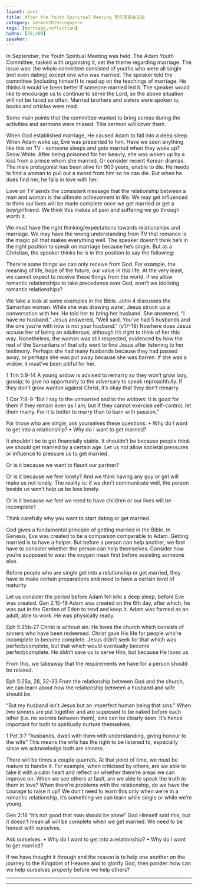 ```yaml
---
layout: post
title: After the Youth Spiritual Meeting 青年灵恩会之后
category: sermon2019singapore
tags: [marriage,reflection]
hymns: [70,400]
speaker: 
---
```


In September, the Youth Spiritual Meeting was held. The Adam Youth Committee, tasked with organising it, set the theme regarding marriage. The issue was: the whole committee consisted of youths who were all single (not even dating) except one who was married. The speaker told the committee (including himself) to read up on the teachings of marriage. He thinks it would’ve been better if someone married led it. The speaker would like to encourage us to continue to serve the Lord, so the above situation will not be faced so often. Married brothers and sisters were spoken to, books and articles were read. 

Some main points that the committee wanted to bring across during the activities and sermons were missed. This sermon will cover them. 

When God established marriage, He caused Adam to fall into a deep sleep. When Adam woke up, Eve was presented to him. Have we seen anything like this on TV - someone sleeps and gets married when they wake up? Snow White. After being poisoned for her beauty, she was woken up by a kiss from a prince whom she married. Or consider recent Korean dramas. The male protagonist has been alive for 900 years, unable to die. He needs to find a woman to pull out a sword from him so he can die. But when he does find her, he falls in love with her.

Love on TV sends the consistent message that the relationship between a man and woman is the ultimate achievement in life. We may get influenced to think our lives will be made complete once we get married or get a boy/girlfriend. We think this makes all pain and suffering we go through worth it. 

We must have the right thinking/expectations towards relationships and marriage. We may have the wrong understanding from TV that romance is the magic pill that makes everything well. The speaker doesn’t think he’s in the right position to speak on marriage because he’s single. But as a Christian, the speaker thinks he is in the position to say the following:

There’re some things we can only receive from God. For example, the meaning of life, hope of the future, our value in this life. At the very least, we cannot expect to receive these things from the world. If we allow romantic relationships to take precedence over God, aren’t we idolising romantic relationships? 

We take a look at some examples in the Bible.
John 4 discusses the Samaritan woman. While she was drawing water, Jesus struck up a conversation with her. He told her to bring her husband. She answered, “I have no husband.” Jesus answered, “Well said. You’ve had 5 husbands and the one you’re with now is not your husband.” (v17-18) Nowhere does Jesus accuse her of being an adulterous, although it’s right to think of her this way. Nonetheless, the woman was still respected, evidenced by how the rest of the Samaritans of that city went to find Jesus after listening to her testimony. Perhaps she had many husbands because they had passed away, or perhaps she was put away because she was barren. If she was a widow, it must’ve been pitiful for her.

1 Tim 5:9-14
A young widow is advised to remarry so they won’t grow lazy, gossip; to give no opportunity to the adversary to speak reproachfully. If they don’t grow wanton against Christ, it’s okay that they don’t remarry. 

1 Cor 7:8-9
“But I say to the unmarried and to the widows: It is good for them if they remain even as I am; but if they cannot exercise self-control, let them marry. For it is better to marry than to burn with passion.”

For those who are single, ask yourselves these questions:
• Why do I want to get into a relationship?
• Why do I want to get married?

It shouldn’t be to get financially stable. It shouldn’t be because people think we should get married by a certain age. Let us not allow societal pressures or influence to pressure us to get married.

Or is it because we want to flaunt our partner?

Or is it because we feel lonely? And we think having any guy or girl will make us not lonely. The reality is: if we don’t communicate well, the person beside us won’t help us be less lonely. 

Or is it because we feel we need to have children or our lives will be incomplete?

Think carefully why you want to start dating or get married.

God gives a fundamental principle of getting married in the Bible. In Genesis, Eve was created to be a companion comparable to Adam. Getting married is to have a helper. But before a person can help another, we first have to consider whether the person can help themselves. Consider how you’re supposed to wear the oxygen mask first before assisting someone else. 

Before people who are single get into a relationship or get married, they have to make certain preparations and need to have a certain level of maturity. 

Let us consider the period before Adam fell into a deep sleep; before Eve was created.
Gen 2:15-18
Adam was created on the 6th day, after which, he was put in the Garden of Eden to tend and keep it. Adam was formed as an adult, able to work. He was physically ready.

Eph 5:25b-27
Christ is without sin. He loves the church which consists of sinners who have been redeemed. Christ gave His life for people who’re incomplete to become complete. Jesus didn’t seek for that which was perfect/complete, but that which would eventually become perfect/complete. He didn’t save us to serve Him, but because He loves us. 

From this, we takeaway that the requirements we have for a person should be relaxed. 

Eph 5:25a, 28, 32-33
From the relationship between God and the church, we can learn about how the relationship between a husband and wife should be.

“But my husband isn’t Jesus but an imperfect human being that sins.”
When two sinners are put together and are supposed to be naked before each other (i.e. no secrets between them), sins can be clearly seen. It’s hence important for both to spiritually nurture themselves. 

1 Pet 3:7
“husbands, dwell with them with understanding, giving honour to the wife”
This means the wife has the right to be listened to, especially since we acknowledge both are sinners. 

There will be times a couple quarrels. At that point of time, we must be mature to handle it. For example, when criticised by others, are we able to take it with a calm heart and reflect on whether there’re areas we can improve on. When we see others at fault, are we able to speak the truth to them in love? When there’re problems with the relationship, do we have the courage to raise it up? We don’t need to learn this only when we’re in a romantic relationship, it’s something we can learn while single or while we’re young. 

Gen 2:18
“It’s not good that man should be alone”
God Himself said this, but it doesn’t mean all will be complete when we get married. We need to be honest with ourselves. 

Ask ourselves:
• Why do I want to get into a relationship?
• Why do I want to get married?

If we have thought it through and the reason is to help one another on the journey to the Kingdom of Heaven and to glorify God, then ponder: how can we help ourselves properly before we help others?


----
****

